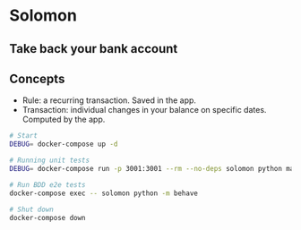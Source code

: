 # Solomon
## Take back your bank account

## Concepts

- Rule: a recurring transaction. Saved in the app.
- Transaction: individual changes in your balance on specific dates. Computed by the app.

```bash
# Start
DEBUG= docker-compose up -d

# Running unit tests
DEBUG= docker-compose run -p 3001:3001 --rm --no-deps solomon python manage.py test

# Run BDD e2e tests
docker-compose exec -- solomon python -m behave

# Shut down
docker-compose down
```
